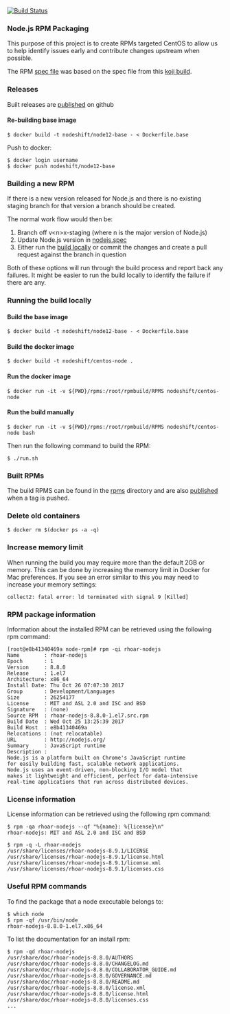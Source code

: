 [![Build Status](https://travis-ci.org/nodeshift/node-rpm.svg?branch=master)](https://travis-ci.org/nodeshift/node-rpm)

### Node.js RPM Packaging
This purpose of this project is to create RPMs targeted CentOS to allow us to help identify issues
early and contribute changes upstream when possible.

The RPM [spec file](./src/nodejs.spec) was based on the spec file from this
[koji build](https://koji.fedoraproject.org/koji/buildinfo?buildID=861930).

### Releases 
Built releases are [published][] on github

#### Re-building base image
```console
$ docker build -t nodeshift/node12-base - < Dockerfile.base
```
Push to docker:
```console
$ docker login username
$ docker push nodeshift/node12-base
```

### Building a new RPM
If there is a new version released for Node.js and there is no existing staging branch for that version
a branch should be created.

The normal work flow would then be:
1. Branch off v&lt;n&gt;x-staging (where n is the major version of Node.js) 
2. Update Node.js version in [nodejs.spec](./src/nodejs.spec)
3. Either run the [build locally](#running-the-build-locally) or
  commit the changes and create a pull request against the branch in question

Both of these options will run through the build process and report back any failures. It might be
easier to run the build locally to identify the failure if there are any.

### Running the build locally

#### Build the base image

    $ docker build -t nodeshift/node12-base - < Dockerfile.base

#### Build the docker image

    $ docker build -t nodeshift/centos-node .

#### Run the docker image

    $ docker run -it -v ${PWD}/rpms:/root/rpmbuild/RPMS nodeshift/centos-node

#### Run the build manually

    $ docker run -it -v ${PWD}/rpms:/root/rpmbuild/RPMS nodeshift/centos-node bash

Then run the following command to build the RPM:

    $ ./run.sh

### Built RPMs
The build RPMS can be found in the [rpms](./rpms) directory and are also [published][] when a tag is pushed.

### Delete old containers

    $ docker rm $(docker ps -a -q)

### Increase memory limit
When running the build you may require more than the default 2GB or memory.
This can be done by increasing the memory limit in Docker for Mac preferences.
If you see an error similar to this you may need to increase your memory settings:

    collect2: fatal error: ld terminated with signal 9 [Killed]

### RPM package information
Information about the installed RPM can be retrieved using the following rpm command:
```console
[root@e8b41340469a node-rpm]# rpm -qi rhoar-nodejs 
Name        : rhoar-nodejs
Epoch       : 1
Version     : 8.8.0
Release     : 1.el7
Architecture: x86_64
Install Date: Thu Oct 26 07:07:30 2017
Group       : Development/Languages
Size        : 26254177
License     : MIT and ASL 2.0 and ISC and BSD
Signature   : (none)
Source RPM  : rhoar-nodejs-8.8.0-1.el7.src.rpm
Build Date  : Wed Oct 25 13:25:39 2017
Build Host  : e8b41340469a
Relocations : (not relocatable)
URL         : http://nodejs.org/
Summary     : JavaScript runtime
Description :
Node.js is a platform built on Chrome's JavaScript runtime
for easily building fast, scalable network applications.
Node.js uses an event-driven, non-blocking I/O model that
makes it lightweight and efficient, perfect for data-intensive
real-time applications that run across distributed devices.
```
### License information
License information can be retrieved using the following rpm command:

    $ rpm -qa rhoar-nodejs --qf "%{name}: %{license}\n"
    rhoar-nodejs: MIT and ASL 2.0 and ISC and BSD

    $ rpm -q -L rhoar-nodejs
    /usr/share/licenses/rhoar-nodejs-8.9.1/LICENSE
    /usr/share/licenses/rhoar-nodejs-8.9.1/license.html
    /usr/share/licenses/rhoar-nodejs-8.9.1/license.xml
    /usr/share/licenses/rhoar-nodejs-8.9.1/licenses.css

### Useful RPM commands
To find the package that a node executable belongs to:

    $ which node
    $ rpm -qf /usr/bin/node
    rhoar-nodejs-8.8.0-1.el7.x86_64

To list the documentation for an install rpm:

    $ rpm -qd rhoar-nodejs
    /usr/share/doc/rhoar-nodejs-8.8.0/AUTHORS
    /usr/share/doc/rhoar-nodejs-8.8.0/CHANGELOG.md
    /usr/share/doc/rhoar-nodejs-8.8.0/COLLABORATOR_GUIDE.md
    /usr/share/doc/rhoar-nodejs-8.8.0/GOVERNANCE.md
    /usr/share/doc/rhoar-nodejs-8.8.0/README.md
    /usr/share/doc/rhoar-nodejs-8.8.0/license.xml
    /usr/share/doc/rhoar-nodejs-8.8.0/license.html
    /usr/share/doc/rhoar-nodejs-8.8.0/licenses.css
    ...

[published]: https://github.com/nodeshift/node-rpm/releases

